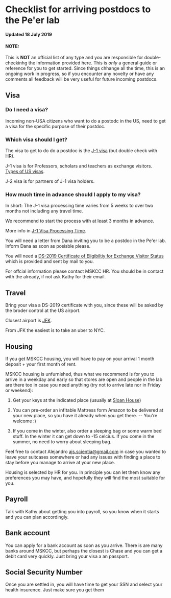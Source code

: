 # Checklist for arriving postdocs to the Pe'er lab

**Updated 18 July 2019**

#### NOTE: 
This is **NOT** an official list of any type and you are responsible for double-checkinhg the information provided here. This is *only* a general guide or reference for you to get started. Since things chhange all the time, this is an ongoing work in progress, so if you encounter any novelty or have any comments all feedback will be very useful for future incoming postdocs.

## Visa

### Do I need a visa?

Incoming non-USA citizens who want to do a postodc in the US, need to get a visa for the specific purpose of their postdoc.

### Which visa should I get?

The visa to get to do do a postdoc is the [J-1 visa](https://j1visa.state.gov/) (but double check with HR).

J-1 visa is for Professors, scholars and teachers as exchange visitors. [Types of US visas](https://www.bankbazaar.com/visa/types-of-us-visa.html).

J-2 visa is for partners of J-1 visa holders.

### How much time in advance should I apply to my visa?

In short: The J-1 visa processing time varies from 5 weeks to over two months not including any travel time.

We recommend to start the process with at least 3 months in advance.

More info in [J-1 Visa Processing Time](https://www.immi-usa.com/j-1-visa-processing-time/).

You will need a letter from Dana inviting you to be a postdoc in the Pe'er lab. Inform Dana as soon as posisble please.

You will need a [DS-2019 Certificate of Eligibiltiy for Exchange Visitor Status](https://www.cicdgo.com/internships-in-the-usa/ds-2019-form/) which is provided and sent by mail to you.

For offcial information please contact MSKCC HR. You should be in contact with the already, if not ask Kathy for their email.

## Travel

Bring your visa a DS-2019 certificate with you, since these will be asked by the broder control at the US airport.

Closest airport is [JFK](https://www.jfkairport.com/).

From JFK the easiest is to take an uber to NYC.

## Housing

If you get MSKCC housing, you will have to pay on your arrival 1 month deposit + your first month of rent.

MSKCC housing is unfurnished, thus what we recommend is for you to arrive in a weekday and early so that stores are open and people in the lab are there too in case you need anything (try not to arrive late nor in Friday or weekend):

1) Get your keys at the indicated place (usually at [Sloan House](https://www.google.com/search?rlz=1C5CHFA_enUS851US855&tbm=lcl&ei=xbIwXbzbFOua_Qbi0ZOoCQ&q=sloan+house&oq=sloan+house&gs_l=psy-ab.3..0l2j0i10k1j0l3j0i10k1l3j0.2215.3574.0.3664.11.11.0.0.0.0.106.858.9j2.11.0....0...1c.1.64.psy-ab..0.11.857...35i39k1j0i131k1j0i67k1j0i20i263k1.0.LdicIEKvkuk#rlfi=hd:;si:747883077403004333;mv:!1m2!1d40.7653526!2d-73.95662159999999!2m2!1d40.763516200000005!2d-73.9567624!3m12!1m3!1d897.1236976265474!2d-73.956692!3d40.7644344!2m3!1f0!2f0!3f0!3m2!1i4!2i57!4f13.1))

2) You can pre-order an infltable Mattress form Amazon to be delivered at your new place, so you have it already when you get there. -- You're welcome :)

3) If you come in the winter, also order a sleeping bag or some warm bed stuff. In the winter it can get down to -15 celcius. If you come in the summer, no need to worry about sleeping bag.

Feel free to contact Alejandro [ajs.scientia@gmail.com](ajs.scientia@gmail.com) in case you wanted to leave your suitcases somewhere or had any issues with finding a place to stay before you manage to arrive at your new place.

Housing is selected by HR for you. In principle you can let them know any preferences you may have, and hopefully they will find the most suitable for you.

## Payroll

Talk with Kathy about getting you into payroll, so you know when it starts and you can plan accordingly.

## Bank account

You can apply for a bank account as soon as you arrive. There is are many banks around MSKCC, but perhaps the closest is Chase and you can get a debit card very quickly. Just bring your visa a an passport.

## Social Security Number

Once you are settled in, you will have time to get your SSN and select your health insurence. Just make sure you get them
